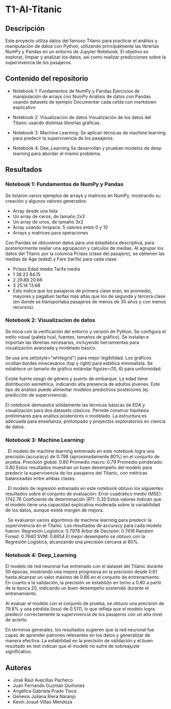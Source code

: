 # T1-AI-Titanic
## Descripción
Este proyecto utiliza datos del famoso Titanic para practicar el análisis y manipulación de datos con Python, utilizando principalmente las librerías NumPy y Pandas en un entorno de Jupyter Notebook. El objetivo es explorar, limpiar y analizar los datos, así como realizar predicciones sobre la supervivencia de los pasajeros.

## Contenido del repositorio
- Notebook 1: Fundamentos de NumPy y Pandas
Ejercicios de manipulación de arrays con NumPy
Análisis de datos con Pandas usando datasets de ejemplo
Documentar cada celda con markdown explicativo

- Notebook 2: Visualizacion de datos
Visualización de los datos del Titanic usando distintas librerías gráficas.

- Notebook 3: Machine Learning:
Se aplican técnicas de machine learning para predecir la supervivencia de los pasajeros.

- Notebook 4: Dee_Learning
Se desarrollan y prueban modelos de deep learning para abordar el mismo problema.

## Resultados
### Notebook 1: Fundamentos de NumPy y Pandas 
Se listaron varios ejemplos de arrays y matrices en NumPy, mostrando su creación y algunos valores generados:
- Array desde una lista
- Un array de ceros, de tamaño 2x3
- Un array de unos, de tamaño 3x2
- Array usando linspace, 5 valores entre 0 y 10
- Arrays y matrices para operaciones

Con Pandas se obtuvieron datos para una estadistica descriptiva, para posteriormente realiar una agrupacion y calculos de medias.  Al agrupar los datos del Titanic por la columna Pclass (clase del pasajero), se obtienen las medias de Age (edad) y Fare (tarifa) para cada clase:
- Pclass	Edad media	Tarifa media
- 1	      38.23	        84.15
- 2	      29.88	        20.66
- 3	      25.14	        13.68
- Esto indica que los pasajeros de primera clase eran, en promedio, mayores y pagaban tarifas más altas que los de segunda y tercera clase (en donde se transportaba pasajeros de menos de 30 años y con menos recursos).

### Notebook 2: Visualizacion de datos
Se inicia con la verificación del entorno y versión de Python.
Se configura el estilo visual (paleta husl, fuentes, tamaños de gráfico).
Se instalan e importan las librerías necesarias, incluyendo herramientas para visualización avanzada y modelado básico.

Se usa sns.set(style="whitegrid") para mejor legibilidad.
Los gráficos ocultan bordes innecesarios (top y right) para estética minimalista.
Se establece un tamaño de gráfico estándar figsize=(10, 6) para uniformidad.

Existe fuerte sesgo de género y puerto de embarque.
La edad tiene distribución asimétrica, indicando alta presencia de adultos jóvenes.
Este tipo de análisis puede alimentar modelos predictivos posteriores (ej. predicción de supervivencia).

El notebook demuestra sólidamente las técnicas básicas de EDA y visualización para dos datasets clásicos.
Permite construir hipótesis preliminares para análisis posteriores o modelado.
La estructura es adecuada para enseñanza, prototipado y proyectos exploratorios en ciencia de datos.

### Notebook 3: Machine Learning:
. El modelo de machine learning entrenado en este notebook logra una precisión (accuracy) de 0.798 (aproximadamente 80%) en el conjunto de prueba.
Precisión global: 0.80
Promedio macro: 0.79
Promedio ponderado: 0.80
Estos resultados muestran un buen desempeño del modelo para predecir la supervivencia de los pasajeros del Titanic, con métricas balanceadas entre ambas clases.

. El modelo de regresión entrenado en este notebook obtuvo los siguientes resultados sobre el conjunto de evaluación:
Error cuadrático medio (MSE): 1742.76
Coeficiente de determinación (R²): 0.35
Estos valores indican que el modelo tiene una capacidad explicativa moderada sobre la variabilidad de los datos, aunque existe margen de mejora.

.  Se evaluaron varios algoritmos de machine learning para predecir la supervivencia en el Titanic. Los resultados de accuracy para cada modelo fueron:
Regresión Logística: 0.7978
Árbol de Decisión: 0.7416
Random Forest: 0.7640
SVM: 0.6854
El mejor desempeño se obtuvo con la Regresión Logística, alcanzando una precisión cercana al 80%.

### Notebook 4: Deep_Learning
El modelo de red neuronal fue entrenado con el dataset del Titanic durante 50 épocas, mostrando una mejora progresiva en la precisión desde 0.61 hasta alcanzar un valor máximo de 0.86 en el conjunto de entrenamiento. En cuanto a la validación, la precisión se estabilizó en torno a 0.80 a partir de la época 20, indicando un buen desempeño sostenido durante el entrenamiento.

Al evaluar el modelo con el conjunto de prueba, se obtuvo una precisión de 79.8% y una pérdida (loss) de 0.5111, lo que refleja que el modelo logra predecir correctamente la supervivencia de los pasajeros con un alto nivel de acierto.

En términos generales, los resultados sugieren que la red neuronal fue capaz de aprender patrones relevantes en los datos y generalizar de manera efectiva. La estabilidad en la precisión de validación y el buen resultado en test indican que el modelo no sufre de sobreajuste significativo.
## Autores
- José Raúl Avecillas Pacheco
- Juan Fernando Guzmán Quiñones
- Angélica Gabriela Prado Tixce
- Génesis Juliana Riera Naranjo
- Kevin Josué Villao Mendoza
